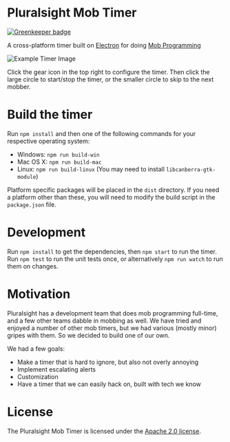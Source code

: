# Pluralsight Mob Timer

[![Greenkeeper badge](https://badges.greenkeeper.io/mob-timer/mob-timer.svg)](https://greenkeeper.io/)

A cross-platform timer built on [Electron](http://electron.atom.io/)
for doing [Mob Programming](http://mobprogramming.org/)

![Example Timer Image](timer-example.png)

Click the gear icon in the top right to configure the timer.
Then click the large circle to start/stop the timer,
or the smaller circle to skip to the next mobber.


# Build the timer
Run `npm install` and then one of the following commands for your respective operating system:
- Windows: `npm run build-win`
- Mac OS X: `npm run build-mac`
- Linux: `npm run build-linux` (You may need to install `libcanberra-gtk-module`)

Platform specific packages will be placed in the `dist` directory.
If you need a platform other than these, you will need to modify the build script in the `package.json` file.


# Development
Run `npm install` to get the dependencies, then `npm start` to run the timer.
Run `npm test` to run the unit tests once, or alternatively `npm run watch` to run them on changes.


# Motivation
Pluralsight has a development team that does mob programming full-time,
and a few other teams dabble in mobbing as well.
We have tried and enjoyed a number of other mob timers, but we had various
(mostly minor) gripes with them.
So we decided to build one of our own.

We had a few goals:

* Make a timer that is hard to ignore, but also not overly annoying
* Implement escalating alerts
* Customization
* Have a timer that we can easily hack on, built with tech we know


# License

The Pluralsight Mob Timer is licensed under the [Apache 2.0 license](LICENSE).
